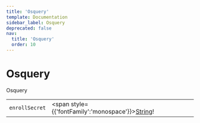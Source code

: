 ```yaml
---
title: 'Osquery'
template: Documentation
sidebar_label: Osquery
deprecated: false
nav:
  title: 'Osquery'
  order: 10
---
```


# Osquery

<div style={{'fontFamily':'monospace'}}><span style={{'fontSize':'1.5rem','fontWeight':500}}>Osquery</span></div>





| | | |
| -- | -- | -- |
| `enrollSecret` | <span style={{'fontFamily':'monospace'}}><a href="/guardrails/docs/reference/graphql/scalar/String">String</a>!</span> |  |